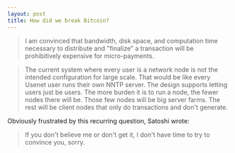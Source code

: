 ```yaml
---
layout: post
title: How did we break Bitcoin?
---
```


>I am convinced that bandwidth, disk space, and computation time necessary to distribute and "finalize" a transaction will be prohibitively expensive for micro-payments.

>The current system where every user is a network node is not the intended configuration for large scale.  That would be like every Usenet user runs their own NNTP server.  The design supports letting users just be users.  The more burden it is to run a node, the fewer nodes there will be.  Those few nodes will be big server farms.  The rest will be client nodes that only do transactions and don't generate.

Obviously frustrated by this recurring question, Satoshi wrote:

>If you don't believe me or don't get it, I don't have time to try to convince you, sorry.

